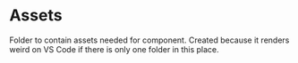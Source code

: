 # Assets

Folder to contain assets needed for component.
Created because it renders weird on VS Code if there is only one folder in this place.
